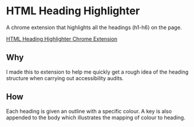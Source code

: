 # HTML Heading Highlighter

A chrome extension that highlights all the headings (h1-h6) on the page. 

[HTML Heading Highlighter Chrome Extension](https://chrome.google.com/webstore/detail/html-heading-highlighter/cdfideipbjhenjiijgmifpfgkhoneaic)


## Why
I made this to extension to help me quickly get a rough idea of the heading structure when carrying out accessibility audits.

## How
Each heading is given an outline with a specific colour. A key is also appended to the body which illustrates the mapping of colour to heading.
